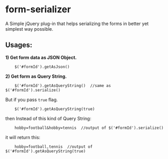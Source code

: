 form-serializer
===============

A Simple jQuery plug-in that helps serializing the forms in better yet simplest way possible.

Usages:
-------
**1) Get form data as JSON Object.**
```
	$('#formId').getAsJson()
```
**2) Get form as Query String.**

```
	$('#formId').getAsQueryString()  //same as $('#formId').serialize()
```
But if you pass `true` flag.
```
	$('#formId').getAsQueryString(true)
```
then Instead of this kind of Query String: 
```
	hobby=football&hobby=tennis  //output of $('#formId').serialize()
```
it will return this: 
```
	hobby=football,tennis  //output of $('#formId').getAsQueryString(true)
```